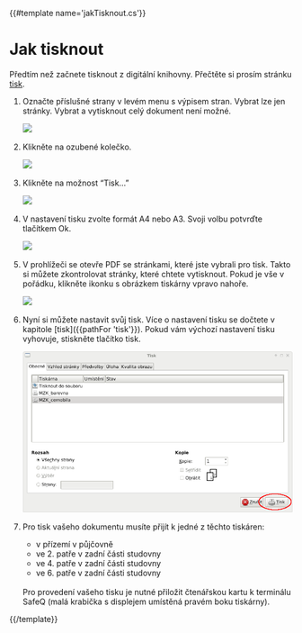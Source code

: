 {{#template name='jakTisknout.cs'}}

# Jak tisknout
<div class="alert alert-info text-center" role="alert">
    Předtím než začnete tisknout z digitální knihovny. Přečtěte si prosím stránku 
    <a href="{{pathFor 'tisk'}}" class="alert-link">tisk</a>.
</div>

1. Označte příslušné strany v levém menu s výpisem stran. Vybrat lze jen stránky. Vybrat a vytisknout celý dokument není možné. 

    ![](/images/help/jakTisknout/vyber.png)

2. Klikněte na ozubené kolečko.

    ![](/images/help/registraceOblibene/ozubeneKolecko.png)

3. Klikněte na možnost “Tisk…”

    ![](/images/help/jakTisknout/tisk.png)

4. V nastavení tisku zvolte formát A4 nebo A3. Svoji volbu potvrďte tlačítkem Ok.

    ![](/images/help/jakTisknout/velikostStrany.png)

5. V prohlížeči se otevře PDF se stránkami, které jste vybrali pro tisk. Takto si můžete zkontrolovat stránky, které chtete vytisknout.
   Pokud je vše v pořádku, klikněte ikonku s obrázkem tiskárny vpravo nahoře.

    ![](/images/help/jakTisknout/pdfPreview.png)

6. Nyní si můžete nastavit svůj tisk. Více o nastavení tisku se dočtete v kapitole [tisk]({{pathFor 'tisk'}}). 
   Pokud vám výchozí nastavení tisku vyhovuje, stiskněte tlačítko tisk.
   
   ![](/images/help/jakTisknout/tisknout.png)
   
7. Pro tisk vašeho dokumentu musíte přijít k jedné z těchto tiskáren:  

     * v přízemí v půjčovně 
     * ve 2. patře v zadní části studovny 
     * ve 4. patře v zadní části studovny 
     * ve 6. patře v zadní části studovny
     
   <br> 
   Pro provedení vašeho tisku je nutné přiložit čtenářskou kartu k terminálu SafeQ (malá krabička s displejem umístěná pravém boku tiskárny).
   
{{/template}}